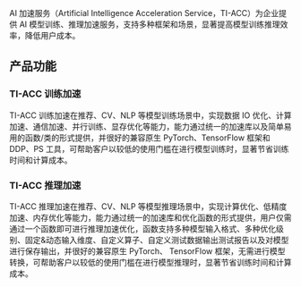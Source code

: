 AI 加速服务（Artificial Intelligence Acceleration Service，TI-ACC）为企业提供 AI 模型训练、推理加速服务，支持多种框架和场景，显著提高模型训练推理效率，降低用户成本。

## 产品功能
### TI-ACC 训练加速
TI-ACC 训练加速在推荐、CV、NLP 等模型训练场景中，实现数据 IO 优化、计算加速、通信加速、并行训练、显存优化等能力，能力通过统一的加速库以及简单易用的函数/类的形式提供，并很好的兼容原生 PyTorch、TensorFlow 框架和 DDP、PS 工具，可帮助客户以较低的使用门槛在进行模型训练时，显著节省训练时间和计算成本。

### TI-ACC 推理加速
TI-ACC 推理加速在推荐、CV、NLP 等模型推理场景中，实现计算优化、低精度加速、内存优化等能力，能力通过统一的加速库和优化函数的形式提供，用户仅需通过一个函数即可进行推理加速优化，函数支持多种模型输入格式、多种优化级别、固定&动态输入维度、自定义算子、自定义测试数据输出测试报告以及对模型进行保存输出，并很好的兼容原生 PyTorch、 TensorFlow 框架，无需进行模型转换，可帮助客户以较低的使用门槛在进行模型推理时，显著节省训练时间和计算成本。
